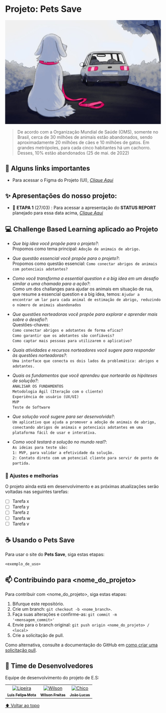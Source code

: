 # Projeto: Pets Save


<img src="Abandono-de-animais-1200x800.jpg" alt="exemplo imagem">

> De acordo com a Organização Mundial de Saúde (OMS), somente no Brasil, cerca de 30 milhões de animais estão abandonados, sendo aproximadamente 20 milhões de cães e 10 milhões de gatos. Em grandes metrópoles, para cada cinco habitantes há um cachorro. Desses, 10% estão abandonados (25 de mai. de 2022)

## 🏹 Alguns links importantes

*  Para acessar o Figma do Projeto (UI), *[Clique Aqui](https://www.figma.com/file/WQt0vSYlpgCy7tAJxBaBkr/Untitled?node-id=19-140&t=aJM6Si5DJetBYxu5-0)*

##	✨ Apresentações do nosso projeto:

* 💬 **ETAPA 1** (27/03) : Para acessar a apresentação do **STATUS REPORT** planejado para essa data acima, *[Clique Aqui](https://www.canva.com/design/DAFd3-qb92A/k-0rPFf4YmAYaVoamZkU9Q/edit)*

## 💻 Challenge Based Learning aplicado ao Projeto

* *Que big idea você propõe para o projeto?*:<br>Propomos como tema principal: `Adoção de animais de abrigo.`
* *Que questão essencial você propõe para o projeto?*:<br>Propomos como questão essencial: `Como conectar abrigos de animais com potenciais adotantes?`
* *Como você transforma a essential question e a big idea em um desafio similar a uma chamada para a ação?*:<br>Como um dos challanges para ajudar os animais em situação de rua, que resume a essencial question e a big idea, temos: `Ajudar a encontrar um lar para cada animal de estimação de abrigo, reduzindo o número de animais abandonados`

* *Que questões norteadoras você propõe para explorar e aprender mais sobre o desafio?*:<br>Questões-chaves: <br>`Como conectar abrigos e adotantes de forma eficaz?`<br>`Como garantir que os adotantes são confiáveis?`<br>`Como captar mais pessoas para utilizarem o aplicativo?`
* *Quais atividades e recursos norteadores você sugere para responder às questões norteadoras?*: <br>`Uma interface que conecta os dois lados da problemática: abrigos e adotantes.`
* *Quais os fundamentos que você aprendeu que nortearão as hipóteses de solução?*: <br>`ANALISAR OS FUNDAMENTOS`<br> `Metodologia Ágil (Iteração com o cliente)` <br> `Experiência de usuário (UX/UI)` <br> `MVP` <br> `Teste de Software`
* *Que solução você sugere para ser desenvolvida?*: <br>`Um aplicativo que ajuda a promover a adoção de animais de abrigo, conectando abrigos de animais e potenciais adotantes em uma plataforma fácil de usar e interativa.`
* *Como você testará a solução no mundo real?*: <br>`As ideias para teste são:` <br>`1: MVP, para validar a efetividade da solução.` <br>`2: Contato direto com um potencial cliente para servir de ponto de partida.`


### 👮 Ajustes e melhorias 

O projeto ainda está em desenvolvimento e as próximas atualizações serão voltadas nas seguintes tarefas:

- [ ] Tarefa x
- [ ] Tarefa y
- [ ] Tarefa z
- [ ] Tarefa w
- [ ] Tarefa v

## ☕ Usando o Pets Save

Para usar o site do **Pets Save**, siga estas etapas:

```
<exemplo_de_uso>
```


## 📫 Contribuindo para <nome_do_projeto>
<!---Se o seu README for longo ou se você tiver algum processo ou etapas específicas que deseja que os contribuidores sigam, considere a criação de um arquivo CONTRIBUTING.md separado--->
Para contribuir com <nome_do_projeto>, siga estas etapas:

1. Bifurque este repositório.
2. Crie um branch: `git checkout -b <nome_branch>`.
3. Faça suas alterações e confirme-as: `git commit -m '<mensagem_commit>'`
4. Envie para o branch original: `git push origin <nome_do_projeto> / <local>`
5. Crie a solicitação de pull.

Como alternativa, consulte a documentação do GitHub em [como criar uma solicitação pull](https://help.github.com/en/github/collaborating-with-issues-and-pull-requests/creating-a-pull-request).

## 🤝 Time de Desenvolvedores

Equipe de desenvolvimento do projeto de E.S:

<table>
  <tr>
    <td align="center">
      <a href="#">
        <img src="https://t.ctcdn.com.br/_Sx_1_ut0ubvJSZ6gy9KFYiNmDE=/400x400/smart/i490763.jpeg" width="100px;" alt="Lipeira"/><br>
        <sub>
          <b>Luis Felipe Mota</b>
        </sub>
      </a>
    </td>
    <td align="center">
      <a href="#">
        <img src="https://s2.glbimg.com/FUcw2usZfSTL6yCCGj3L3v3SpJ8=/smart/e.glbimg.com/og/ed/f/original/2019/04/25/zuckerberg_podcast.jpg" width="100px;" alt="Wilson"/><br>
        <sub>
          <b>Wilson Freitas</b>
        </sub>
      </a>
    </td>
    <td align="center">
      <a href="#">
        <img src="https://miro.medium.com/max/360/0*1SkS3mSorArvY9kS.jpg" width="100px;" alt="Chico"/><br>
        <sub>
          <b>João Lucas</b>
        </sub>
      </a>
    </td>
  </tr>
</table>

[⬆ Voltar ao topo]()<br>
